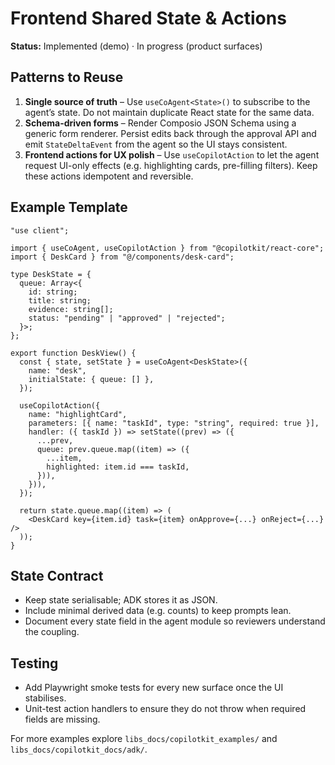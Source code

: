 # Frontend Shared State & Actions

**Status:** Implemented (demo) · In progress (product surfaces)

## Patterns to Reuse

1. **Single source of truth** – Use `useCoAgent<State>()` to subscribe to the agent’s
   state. Do not maintain duplicate React state for the same data.
2. **Schema-driven forms** – Render Composio JSON Schema using a generic form renderer.
   Persist edits back through the approval API and emit `StateDeltaEvent` from the agent
   so the UI stays consistent.
3. **Frontend actions for UX polish** – Use `useCopilotAction` to let the agent request
   UI-only effects (e.g. highlighting cards, pre-filling filters). Keep these actions
   idempotent and reversible.

## Example Template

```tsx
"use client";

import { useCoAgent, useCopilotAction } from "@copilotkit/react-core";
import { DeskCard } from "@/components/desk-card";

type DeskState = {
  queue: Array<{
    id: string;
    title: string;
    evidence: string[];
    status: "pending" | "approved" | "rejected";
  }>;
};

export function DeskView() {
  const { state, setState } = useCoAgent<DeskState>({
    name: "desk",
    initialState: { queue: [] },
  });

  useCopilotAction({
    name: "highlightCard",
    parameters: [{ name: "taskId", type: "string", required: true }],
    handler: ({ taskId }) => setState((prev) => ({
      ...prev,
      queue: prev.queue.map((item) => ({
        ...item,
        highlighted: item.id === taskId,
      })),
    })),
  });

  return state.queue.map((item) => (
    <DeskCard key={item.id} task={item} onApprove={...} onReject={...} />
  ));
}
```

## State Contract

- Keep state serialisable; ADK stores it as JSON.
- Include minimal derived data (e.g. counts) to keep prompts lean.
- Document every state field in the agent module so reviewers understand the coupling.

## Testing

- Add Playwright smoke tests for every new surface once the UI stabilises.
- Unit-test action handlers to ensure they do not throw when required fields are missing.

For more examples explore `libs_docs/copilotkit_examples/` and `libs_docs/copilotkit_docs/adk/`.

